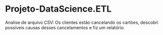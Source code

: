 # Projeto-DataScience.ETL
Analise de arquivo CSV: Os clientes estão cancelando os cartões, descobri possíveis causas desses cancelamentos  e fiz um relatório. 
